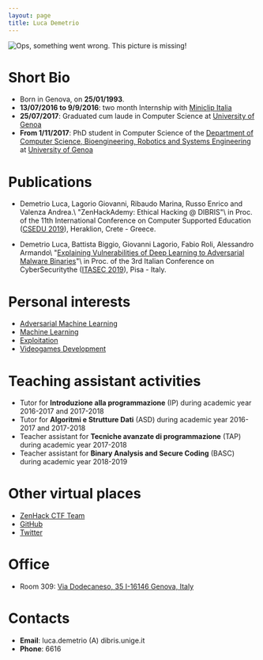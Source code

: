 ```yaml
---
layout: page
title: Luca Demetrio
---
```


![Ops, something went wrong. This picture is missing!](/pics/demetrio.jpg)

# Short Bio
* Born in Genova, on **25/01/1993**.
* **13/07/2016 to 9/9/2016**: two month Internship with [Miniclip Italia](https://corporate.miniclip.com/where-we-are/)
* **25/07/2017**: Graduated cum laude in Computer Science at [University of Genoa](https://en.wikipedia.org/wiki/University_of_Genoa)
* **From 1/11/2017**: PhD student in Computer Science of the [Department of Computer Science, Bioengineering, Robotics and Systems Engineering](http://www.dibris.unige.it/) at [University of Genoa](https://en.wikipedia.org/wiki/University_of_Genoa)

# Publications
* Demetrio Luca, Lagorio Giovanni, Ribaudo Marina, Russo Enrico and Valenza Andrea.\\
"ZenHackAdemy: Ethical Hacking @ DIBRIS"\\
in Proc. of the 11th International Conference on Computer Supported Education ([CSEDU 2019](http://www.csedu.org/)), Heraklion, Crete - Greece.

* Demetrio Luca, Battista Biggio, Giovanni Lagorio, Fabio Roli, Alessandro Armando\\
"[Explaining Vulnerabilities of Deep Learning to Adversarial Malware Binaries](https://arxiv.org/abs/1901.03583)"\\
in Proc. of the 3rd Italian Conference on CyberSecuritythe ([ITASEC 2019](https://www.itasec.it/)), Pisa - Italy.

# Personal interests
* [Adversarial Machine Learning](https://en.wikipedia.org/wiki/Adversarial_machine_learning)
* [Machine Learning](https://en.wikipedia.org/wiki/Machine_learning)
* [Exploitation](https://en.wikipedia.org/wiki/Exploit_(computer_security))
* [Videogames Development](https://en.wikipedia.org/wiki/Video_game_development)

# Teaching assistant activities
* Tutor for **Introduzione alla programmazione** (IP) during academic year 2016-2017 and 2017-2018
* Tutor for **Algoritmi e Strutture Dati** (ASD) during academic year 2016-2017 and 2017-2018
* Teacher assistant for **Tecniche avanzate di programmazione** (TAP) during academic year 2017-2018
* Teacher assistant for **Binary Analysis and Secure Coding** (BASC) during academic year 2018-2019


# Other virtual places
* [ZenHack CTF Team](https://zenhack.it)
* [GitHub](https://github.com/zangobot)
* [Twitter](https://twitter.com/zangobot)

# Office
* Room 309: [Via Dodecaneso, 35 I-16146 Genova, Italy](https://www.google.com/maps/place/Universit%C3%A0+degli+Studi+di+Genova+-+Dipartimento+di+Informatica,+Bioingegneria,+Robotica+e+Ingegneria+dei+Sistemi/@44.4033504,8.9718396,17.37z/data=!4m5!3m4!1s0x0:0x36191c714ef37673!8m2!3d44.4032971!4d8.9723245?hl=en-US)

# Contacts
* **Email**: luca.demetrio (A) dibris.unige.it
* **Phone**: 6616

